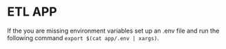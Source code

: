 # ETL APP

If the you are missing environment variables set up an .env file and run the following command `export $(cat app/.env | xargs)`.